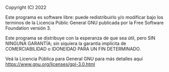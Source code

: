 Copyright (C) 2022 


Este programa es software libre: puede redistribuirlo y/o modificar bajo los terminos de la Licencia Públic General GNU publicada por la Free Software Foundation versión 3.

Este programa se distribuye con la esperanza de que sea útil, pero SIN NINGUNA GARANTÍA; sin siquiera la garantía implícita de COMERCIABILIDAD o IDONEIDAD PARA UN FIN DETERMINADO. 

Veá la Licencia Pública para General GNU para más detalles aquí <https://www.gnu.org/licenses/gpl-3.0.html>


